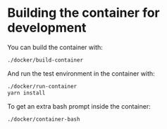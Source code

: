 # Building the container for development

You can build the container with:

```bash
./docker/build-container
```

And run the test environment in the container with:

```bash
./docker/run-container
yarn install
```

To get an extra bash prompt inside the container:

```bash
./docker/container-bash
```
